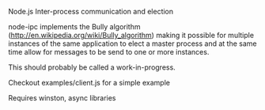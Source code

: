 Node.js Inter-process communication and election

node-ipc implements the Bully algorithm (http://en.wikipedia.org/wiki/Bully_algorithm) making it 
possible for multiple instances of the same application to elect a master process and at the same 
time allow for messages to be send to one or more instances.

This should probably be called a work-in-progress.

Checkout examples/client.js for a simple example

Requires winston, async libraries
